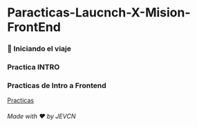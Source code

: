 # Paracticas-Laucnch-X-Mision-FrontEnd

### :rocket: Iniciando el viaje 
### Practica INTRO


### Practicas de Intro a Frontend
[Practicas](https://github.com/JoseEduardoVelazquezCN/Paracticas-Laucnch-X-Mision-FrontEnd/edit/main/README.md)

###### Made with :heart: by JEVCN
